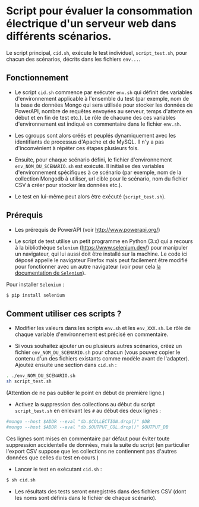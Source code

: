 # Script pour évaluer la consommation électrique d'un serveur web dans différents scénarios.

Le script principal, `cid.sh`, exécute le test individuel, `script_test.sh`, pour chacun des scénarios, décrits dans les fichiers `env...`.

## Fonctionnement
- Le script `cid.sh` commence par exécuter `env.sh` qui définit des variables d'environnement applicable à l'ensemble du test (par exemple, nom de la base de données Mongo qui sera utilisée pour stocker les données de PowerAPI, nombre de requêtes envoyées au serveur, temps d'attente en début et en fin de test etc.). Le rôle de chacune des ces variables d'environnement est indiqué en commentaire dans le fichier `env.sh`.

- Les cgroups sont alors créés et peuplés dynamiquement avec les identifiants de processus d'Apache et de MySQL. Il n'y a pas d'inconvénient à répéter ces étapes plusieurs fois.

- Ensuite, pour chaque scénario défini, le fichier d'environnement `env_NOM_DU_SCENARIO.sh` est exécuté. Il initialise des variables d'environnement spécifiques à ce scénario (par exemple, nom de la collection Mongodb à utiliser, url cible pour le scénario, nom du fichier CSV à créer pour stocker les données etc.).

- Le test en lui-même peut alors être exécuté (`script_test.sh`).

## Prérequis

- Les prérequis de PowerAPI (voir http://www.powerapi.org/)

- Le script de test utilise un petit programme en Python (3.x) qui a recours à la bibliothèque `Selenium` (https://www.selenium.dev/) pour manipuler un navigateur, qui lui aussi doit être installé sur la machine. Le code ici déposé appelle le navigateur Firefox mais peut facilement être modifié pour fonctionner avec un autre navigateur (voir pour cela [la documentation de `Selenium`](https://www.selenium.dev/documentation/en/)).

Pour installer `Selenium` :

```bash
$ pip install selenium
```

## Comment utiliser ces scripts ?

- Modifier les valeurs dans les scripts `env.sh` et les `env_XXX.sh`. Le rôle de chaque variable d'environnement est précisé en commentaire.

- Si vous souhaitez ajouter un ou plusieurs autres scénarios, créez un fichier `env_NOM_DU_SCENARIO.sh` pour chacun (vous pouvez copier le contenu d'un des fichiers existants comme modèle avant de l'adapter). Ajoutez ensuite une section dans `cid.sh` :

```bash
. ./env_NOM_DU_SCENARIO.sh
sh script_test.sh
```

(Attention de ne pas oublier le point en début de première ligne.)

- Activez la suppression des collections au début du script `script_test.sh` en enlevant les `#` au début des deux lignes :

```bash
#mongo --host $ADDR --eval "db.$COLLECTION.drop()" $DB
#mongo --host $ADDR --eval "db.$OUTPUT_COL.drop()" $OUTPUT_DB
```

Ces lignes sont mises en commentaire par défaut pour éviter toute suppression accidentelle de données, mais la suite du script (en particulier l'export CSV suppose que les collections ne contiennent pas d'autres données que celles du test en cours.)

- Lancer le test en exécutant `cid.sh` :

```bash
$ sh cid.sh
```
- Les résultats des tests seront enregistrés dans des fichiers CSV (dont les noms sont définis dans le fichier de chaque scénario).
